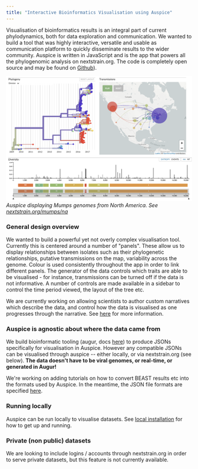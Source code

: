 ```yaml
---
title: "Interactive Bioinformatics Visualisation using Auspice"
---
```


Visualisation of bioinformatics results is an integral part of current phylodynamics, both for data exploration and communication.
We wanted to build a tool that was highly interactive, versatile and usable as communication platform to quickly disseminate results to the wider community.
Auspice is written in JavaScript and is the app that powers all the phylogenomic analysis on nextstrain.org. The code is completely open source and may be found on [Github](https://www.github.com/nextstrain/auspice)).


![mumps](figures/mumps.png)
*Auspice displaying Mumps genomes from North America. See [nextstrain.org/mumps/na](https://www.nextstrain.org/mumps/na)*

### General design overview
We wanted to build a powerful yet not overly complex visualisation tool.
Currently this is centered around a number of "panels".
These allow us to display relationships between isolates such as their phylogenetic relationships, putative transmissions on the map, variability across the genome.
Colour is used consistently throughout the app in order to link different panels.
The generator of the data controls which traits are able to be visualised - for instance, transmissions can be turned off if the data is not informative.
A number of controls are made available in a sidebar to control the time period viewed, the layout of the tree etc.

We are currently working on allowing scientists to author custom narratives which describe the data, and control how the data is visualised as one progresses through the narrative.
See [here](/docs/narratives/introduction) for more information.

### Auspice is agnostic about where the data came from
We build bioinformatic tooling (augur, docs [here](/docs/bioinformatics/introduction-to-augur)) to produce JSONs specifically for visualisation in Auspice.
However any compatible JSONs can be visualised through auspice -- either locally, or via nextstrain.org (see below).
**The data doesn't have to be viral genomes, or real-time, or generated in Augur!**

We're working on adding tutorials on how to convert BEAST results etc into the formats used by Auspice.
In the meantime, the JSON file formats are specified [here](/docs/bioinformatics/data-formats).


### Running locally
Auspice can be run locally to visualise datasets.
See [local installation](/docs/getting-started/local-installation) for how to get up and running.


### Private (non public) datasets
We are looking to include logins / accounts through nextstrain.org in order to serve private datasets, but this feature is not currently available.
